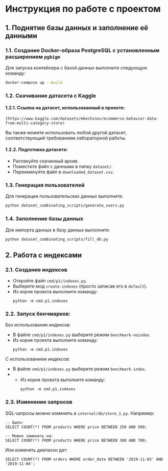 # Инструкция по работе с проектом

## 1. Поднятие базы данных и заполнение её данными

### 1.1. Создание Docker-образа PostgreSQL с установленным расширением `pgbigm`

Для запуска контейнера с базой данных выполните следующую команду:

```bash
docker-compose up --build
```

### 1.2. Скачивание датасета с Kaggle

#### 1.2.1. Ссылка на датасет, использованный в проекте:

```
(https://www.kaggle.com/datasets/mkechinov/ecommerce-behavior-data-from-multi-category-store)
```

Вы также можете использовать любой другой датасет, соответствующий требованиям лабораторной работы.

#### 1.2.2. Подготовка датасета:

* Распакуйте скачанный архив.
* Поместите файл с данными в папку `dataset/`.
* Переименуйте файл в `downloaded_dataset.csv`.

### 1.3. Генерация пользователей

Для генерации пользовательских данных выполните:

```bash
python dataset_combinating_scripts/generate_users.py
```

### 1.4. Заполнение базы данных

Для импорта данных в базу данных выполните:

```bash
python dataset_combinating_scripts/fill_db.py
```

## 2. Работа с индексами

### 2.1. Создание индексов

* Откройте файл `cmd/p1/indexes.py`.
* Выберите мод `create-indexes` (просто записав его в `default`).
* Из корня проекта выполните команду:
    ```
    python -m cmd.p1.indexes
    ```
### 2.2. Запуск бенчмарков:

Без использования индексов:
* В файле `cmd/p1/indexes.py` выберите режим `benchmark-noindex`.
* Из корня проекта выполните команду:
    ```
    python -m cmd.p1.indexes
    ```

С использованием индексов:
* В файле `cmd/p1/indexes.py` выберите режим `benchmark-index`.
* * Из корня проекта выполните команду:
    ```
    python -m cmd.p1.indexes
    ```
### 2.3. Изменение запросов

SQL-запросы можно изменять в `internal/db/store_1.py`. Например:

```
-- Было:
SELECT COUNT(*) FROM products WHERE price BETWEEN 250 AND 500;

-- Можно заменить на:
SELECT COUNT(*) FROM products WHERE price BETWEEN 300 AND 700;
```

Или изменять диапазон дат:

```
SELECT COUNT(*) FROM orders WHERE order_date BETWEEN '2019-11-03' AND '2019-11-04';
```